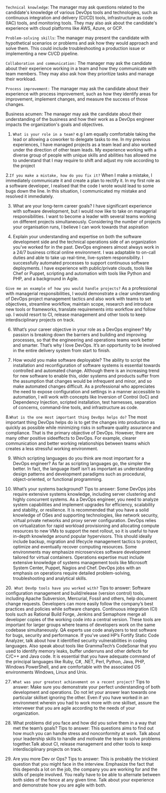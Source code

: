 `Technical knowledge`: The manager may ask questions related to the candidate's knowledge of various DevOps tools and technologies, such as continuous integration and delivery (CI/CD) tools, infrastructure as code (IAC) tools, and monitoring tools. They may also ask about the candidate's experience with cloud platforms like AWS, Azure, or GCP.

`Problem-solving skills`: The manager may present the candidate with hypothetical scenarios or problems and ask how they would approach and solve them. This could include troubleshooting a production issue or implementing a new CI/CD pipeline.

`Collaboration and communication:` The manager may ask the candidate about their experience working in a team and how they communicate with team members. They may also ask how they prioritize tasks and manage their workload.

`Process improvement:` The manager may ask the candidate about their experience with process improvement, such as how they identify areas for improvement, implement changes, and measure the success of those changes.

Business acumen: The manager may ask the candidate about their understanding of the business and how their work as a DevOps engineer impacts the organization's goals and objectives.

1. `What is your role in a team?`
e.g I am equally comfortable taking the lead or allowing a coworker to delegate tasks to me.
 In my previous experiences, I have managed projects as a team lead and also worked under the direction of other team leads.
  My experience working with a diverse group of people with unique skills and abilities has allowed me to understand that 
  I may require to shift and adjust my role according to the project

2.`If you make a mistake, how do you fix it?`
  When I make a mistake, I immediately communicate it and create a plan to rectify it.
  In my first role as a software developer, I realised that the code I wrote would lead to some bugs down the line. 
 In this situation, I communicated my mistake and resolved it immediately.

3. What are your long-term career goals?
I have significant experience with software development, but I would now like to take on managerial responsibilities.
 I want to become a leader with several teams working on different projects simultaneously. 
Considering the number of projects your organisation runs, I believe I can work towards that aspiration

2. Explain your understanding and expertise on both the software development side and the technical operations side of an organization you’ve worked for in the past.
DevOps engineers almost always work in a 24/7 business critical online environment. 
I was adaptable to on-call duties and able to take up real-time, live-system responsibility.
 I successfully automated processes to support continuous software deployments. 
 I have experience with public/private clouds, tools like Chef or Puppet, scripting and automation with tools like Python and PHP, and a background in Agile.

 `Give me an example of how you would handle projects?`
 As a professional with managerial responsibilities, I would demonstrate a clear understanding of DevOps project management tactics and also work with teams to set objectives, streamline workflow, maintain scope, research and introduce new tools or frameworks, translate requirements into workflow and follow up. I would resort to CI, release management and other tools to keep interdisciplinary projects on track.
 
 6. What’s your career objective in your role as a DevOps engineer?
 My passion is breaking down the barriers and building and improving processes, so that the engineering and operations teams work better and smarter. That’s why I love DevOps. It’s an opportunity to be involved in the entire delivery system from start to finish.
 
 7. How would you make software deployable?
 The ability to script the installation and reconfiguration of software systems is essential towards controlled and automated change. Although there is an increasing trend for new software to enable this, older systems and products suffer from the assumption that changes would be infrequent and minor, and so make automated changes difficult. As a professional who appreciates the need to expose configuration and settings in a manner accessible to automation, I will work with concepts like Inversion of Control (IoC) and Dependency Injection, scripted installation, test harnesses, separation of concerns, command-line tools, and infrastructure as code.
 
 8.`What is the one most important thing DevOps helps do?`
 The most important thing DevOps helps do is to get the changes into production as quickly as possible while minimizing risks in software quality assurance and compliance. That is the primary objective of DevOps. However, there are many other positive sideeffects to
 DevOps. For example, clearer communication and better working relationships between teams which creates a less stressful working environment.
 
 9. Which scripting languages do you think are most important for a DevOps engineer?
 As far as scripting languages go, the simpler the better. In fact, the language itself isn’t as important as understanding design patterns and development paradigms such as procedural, object-oriented, or functional programming.


 19. What’s your systems background?
Tips to answer: Some DevOps jobs require extensive systems knowledge, including server clustering and highly concurrent systems. As a DevOps engineer, you need to analyze system capabilities and implement upgrades for efficiency, scalability and stability, or resilience. It is recommended that you have a solid knowledge of OSes and supporting technologies, like network security, virtual private networks and proxy server configuration.
DevOps relies on virtualization for rapid workload provisioning and allocating compute resources to new VMs to support the next rollout, so it is useful to have in-depth knowledge around popular hypervisors. This should ideally include backup, migration and lifecycle management tactics to protect, optimize and eventually recover computing resources. Some environments may emphasize microservices software development tailored for virtual containers. Operations expertise must include extensive knowledge of systems management tools like Microsoft System Center, Puppet, Nagios and Chef. DevOps jobs with an emphasis on operations require detailed problem-solving, troubleshooting and analytical skills.


20.` What DevOp tools have you worked with?`
Tips to answer: Software configuration management and build/release (version control) tools, including Apache Subversion, Mercurial, Fossil and others, help document change requests. Developers can more easily follow the company’s best practices and policies while software changes.
Continuous integration (CI) tools such as Rational Build Forge, Jenkins and Semaphore merge all developer copies of the working code into a central version. These tools are
important for larger groups where teams of developers work on the same codebase simultaneously. QA experts use code analyzers to test software for bugs, security and performance. If you’ve used HP’s Fortify Static Code Analyzer, talk about how it identified security vulnerabilities in coding languages. Also speak about tools like GrammaTech’s CodeSonar that you used to identify memory leaks, buffer underruns and other defects for C/C++ and Java code. It is essential that you have adequate command of the principal languages like Ruby, C#, .NET, Perl, Python, Java, PHP, Windows PowerShell, and are comfortable with the associated OS environments Windows, Linux and Unix.


27. `What was your greatest achievement on a recent project?`
Tips to answer: Make sure you demonstrate your perfect understanding of both development and operations. Do not let your answer lean towards one particular skillset ignoring the other. Even if you have worked in an environment wherein you had to work more with one skillset, assure the intervewer that you are agile according to the needs of your organization.

28. What problems did you face and how did you solve them in a way that met the team’s goals?
Tips to answer: This questions aims to find out how much you can handle stress and nonconformity at work. Talk about your leadership skills to handle and motivate the team to solve problems together.Talk about CI, release management and other tools to keep interdisciplinary projects on track.

29. Are you more Dev or Ops?
Tips to answer: This is probably the trickiest question that you might face in the interview. Emphasize the fact that this depends a lot on the job, the company you are working for and the skills of people involved. You really have to be able to alternate between both sides of the fence at any given time. Talk about your experience and demonstrate how you are agile with both.